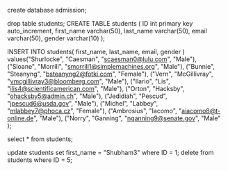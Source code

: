 create database admission;

drop table students;
CREATE TABLE students (
ID int primary key auto_increment,
first_name varchar(50),
last_name varchar(50),
email varchar(50),
gender varchar(10)
);

INSERT INTO students(
first_name,
last_name,
email,
gender
)
values("Shurlocke", "Caesman", "scaesman0@lulu.com", "Male"),
("Sloane", "Morrill", "smorrill1@simplemachines.org", "Male"),
("Bunnie", "Steanyng", "bsteanyng2@fotki.com", "Female"),
("Vern", "McGillivray", "vmcgillivray3@bloomberg.com", "Male"),
("Ilario", "Lis", "ilis4@scientificamerican.com", "Male"),
("Orton", "Hacksby", "ohacksby5@admin.ch", "Male"),
("Jedidiah", "Pescud", "jpescud6@usda.gov", "Male"),
("Michel", "Labbey", "mlabbey7@phoca.cz", "Female"),
("Ambrosius", "Iacomo", "aiacomo8@t-online.de", "Male"),
("Norry", "Ganning", "nganning9@senate.gov", "Male"
);

select \* from students;

update students set first_name = "Shubham3" where ID = 1;
delete from students where ID = 5;
